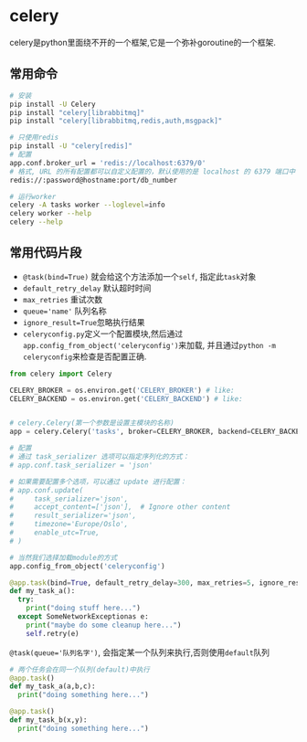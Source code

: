 # celery

celery是python里面绕不开的一个框架,它是一个弥补goroutine的一个框架.

## 常用命令

```bash
# 安装
pip install -U Celery
pip install "celery[librabbitmq]"
pip install "celery[librabbitmq,redis,auth,msgpack]"

# 只使用redis
pip install -U "celery[redis]"
# 配置
app.conf.broker_url = 'redis://localhost:6379/0'
# 格式, URL 的所有配置都可以自定义配置的，默认使用的是 localhost 的 6379 端口中 0 数据库。（ Redis 默认有 16 个数据库）
redis://:password@hostname:port/db_number

# 运行worker
celery -A tasks worker --loglevel=info
celery worker --help
celery --help
```

## 常用代码片段

- `@task(bind=True)` 就会给这个方法添加一个`self`, 指定此`task`对象
- `default_retry_delay` 默认超时时间
- `max_retries` 重试次数
- `queue='name'` 队列名称
- `ignore_result=True`忽略执行结果
- `celeryconfig.py`定义一个配置模块,然后通过`app.config_from_object('celeryconfig')`来加载, 并且通过`python -m celeryconfig`来检查是否配置正确.
```py
from celery import Celery

CELERY_BROKER = os.environ.get('CELERY_BROKER') # like:
CELERY_BACKEND = os.environ.get('CELERY_BACKEND') # like: 


# celery.Celery(第一个参数是设置主模块的名称)
app = celery.Celery('tasks', broker=CELERY_BROKER, backend=CELERY_BACKEND)

# 配置
# 通过 task_serializer 选项可以指定序列化的方式：
# app.conf.task_serializer = 'json'

# 如果需要配置多个选项，可以通过 update 进行配置：
# app.conf.update(
#     task_serializer='json',
#     accept_content=['json'],  # Ignore other content
#     result_serializer='json',
#     timezone='Europe/Oslo',
#     enable_utc=True,
# )

# 当然我们选择加载module的方式
app.config_from_object('celeryconfig')

@app.task(bind=True, default_retry_delay=300, max_retries=5, ignore_result=True)
def my_task_a():
  try:
    print("doing stuff here...")
  except SomeNetworkExceptionas e:
    print("maybe do some cleanup here...")
    self.retry(e)
```

`@task(queue='队列名字')`, 会指定某一个队列来执行,否则使用`default`队列
```py
# 两个任务会在同一个队列(default)中执行
@app.task()
def my_task_a(a,b,c):
  print("doing something here...")

@app.task()
def my_task_b(x,y):
  print("doing something here...")

```